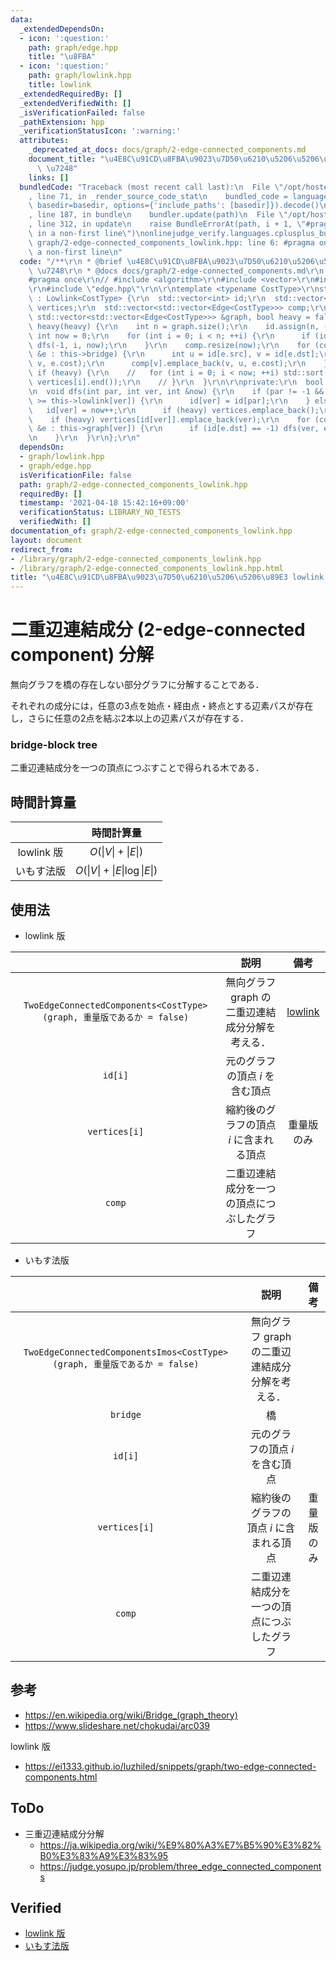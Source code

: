 ```yaml
---
data:
  _extendedDependsOn:
  - icon: ':question:'
    path: graph/edge.hpp
    title: "\u8FBA"
  - icon: ':question:'
    path: graph/lowlink.hpp
    title: lowlink
  _extendedRequiredBy: []
  _extendedVerifiedWith: []
  _isVerificationFailed: false
  _pathExtension: hpp
  _verificationStatusIcon: ':warning:'
  attributes:
    _deprecated_at_docs: docs/graph/2-edge-connected_components.md
    document_title: "\u4E8C\u91CD\u8FBA\u9023\u7D50\u6210\u5206\u5206\u89E3 lowlink\
      \ \u7248"
    links: []
  bundledCode: "Traceback (most recent call last):\n  File \"/opt/hostedtoolcache/Python/3.9.4/x64/lib/python3.9/site-packages/onlinejudge_verify/documentation/build.py\"\
    , line 71, in _render_source_code_stat\n    bundled_code = language.bundle(stat.path,\
    \ basedir=basedir, options={'include_paths': [basedir]}).decode()\n  File \"/opt/hostedtoolcache/Python/3.9.4/x64/lib/python3.9/site-packages/onlinejudge_verify/languages/cplusplus.py\"\
    , line 187, in bundle\n    bundler.update(path)\n  File \"/opt/hostedtoolcache/Python/3.9.4/x64/lib/python3.9/site-packages/onlinejudge_verify/languages/cplusplus_bundle.py\"\
    , line 312, in update\n    raise BundleErrorAt(path, i + 1, \"#pragma once found\
    \ in a non-first line\")\nonlinejudge_verify.languages.cplusplus_bundle.BundleErrorAt:\
    \ graph/2-edge-connected_components_lowlink.hpp: line 6: #pragma once found in\
    \ a non-first line\n"
  code: "/**\r\n * @brief \u4E8C\u91CD\u8FBA\u9023\u7D50\u6210\u5206\u5206\u89E3 lowlink\
    \ \u7248\r\n * @docs docs/graph/2-edge-connected_components.md\r\n */\r\n\r\n\
    #pragma once\r\n// #include <algorithm>\r\n#include <vector>\r\n#include \"lowlink.hpp\"\
    \r\n#include \"edge.hpp\"\r\n\r\ntemplate <typename CostType>\r\nstruct TwoEdgeConnectedComponents\
    \ : Lowlink<CostType> {\r\n  std::vector<int> id;\r\n  std::vector<std::vector<int>>\
    \ vertices;\r\n  std::vector<std::vector<Edge<CostType>>> comp;\r\n\r\n  TwoEdgeConnectedComponents(const\
    \ std::vector<std::vector<Edge<CostType>>> &graph, bool heavy = false) : Lowlink<CostType>(graph),\
    \ heavy(heavy) {\r\n    int n = graph.size();\r\n    id.assign(n, -1);\r\n   \
    \ int now = 0;\r\n    for (int i = 0; i < n; ++i) {\r\n      if (id[i] == -1)\
    \ dfs(-1, i, now);\r\n    }\r\n    comp.resize(now);\r\n    for (const Edge<CostType>\
    \ &e : this->bridge) {\r\n      int u = id[e.src], v = id[e.dst];\r\n      comp[u].emplace_back(u,\
    \ v, e.cost);\r\n      comp[v].emplace_back(v, u, e.cost);\r\n    }\r\n    //\
    \ if (heavy) {\r\n    //   for (int i = 0; i < now; ++i) std::sort(vertices[i].begin(),\
    \ vertices[i].end());\r\n    // }\r\n  }\r\n\r\nprivate:\r\n  bool heavy;\r\n\r\
    \n  void dfs(int par, int ver, int &now) {\r\n    if (par != -1 && this->order[par]\
    \ >= this->lowlink[ver]) {\r\n      id[ver] = id[par];\r\n    } else {\r\n   \
    \   id[ver] = now++;\r\n      if (heavy) vertices.emplace_back();\r\n    }\r\n\
    \    if (heavy) vertices[id[ver]].emplace_back(ver);\r\n    for (const Edge<CostType>\
    \ &e : this->graph[ver]) {\r\n      if (id[e.dst] == -1) dfs(ver, e.dst, now);\r\
    \n    }\r\n  }\r\n};\r\n"
  dependsOn:
  - graph/lowlink.hpp
  - graph/edge.hpp
  isVerificationFile: false
  path: graph/2-edge-connected_components_lowlink.hpp
  requiredBy: []
  timestamp: '2021-04-18 15:42:16+09:00'
  verificationStatus: LIBRARY_NO_TESTS
  verifiedWith: []
documentation_of: graph/2-edge-connected_components_lowlink.hpp
layout: document
redirect_from:
- /library/graph/2-edge-connected_components_lowlink.hpp
- /library/graph/2-edge-connected_components_lowlink.hpp.html
title: "\u4E8C\u91CD\u8FBA\u9023\u7D50\u6210\u5206\u5206\u89E3 lowlink \u7248"
---
```

# 二重辺連結成分 (2-edge-connected component) 分解

無向グラフを橋の存在しない部分グラフに分解することである．

それぞれの成分には，任意の3点を始点・経由点・終点とする辺素パスが存在し，さらに任意の2点を結ぶ2本以上の辺素パスが存在する．


### bridge-block tree

二重辺連結成分を一つの頂点につぶすことで得られる木である．


## 時間計算量

||時間計算量|
|:--:|:--:|
|lowlink 版|$O(\lvert V \rvert + \lvert E \rvert)$|
|いもす法版|$O(\lvert V \rvert + \lvert E \rvert \log{\lvert E \rvert})$|


## 使用法

- lowlink 版

||説明|備考|
|:--:|:--:|:--:|
|`TwoEdgeConnectedComponents<CostType>(graph, 重量版であるか = false)`|無向グラフ $\mathrm{graph}$ の二重辺連結成分分解を考える．|[lowlink](lowlink.md)|
|`id[i]`|元のグラフの頂点 $i$ を含む頂点||
|`vertices[i]`|縮約後のグラフの頂点 $i$ に含まれる頂点|重量版のみ|
|`comp`|二重辺連結成分を一つの頂点につぶしたグラフ||

- いもす法版

||説明|備考|
|:--:|:--:|:--:|
|`TwoEdgeConnectedComponentsImos<CostType>(graph, 重量版であるか = false)`|無向グラフ $\mathrm{graph}$ の二重辺連結成分分解を考える．||
|`bridge`|橋||
|`id[i]`|元のグラフの頂点 $i$ を含む頂点||
|`vertices[i]`|縮約後のグラフの頂点 $i$ に含まれる頂点|重量版のみ|
|`comp`|二重辺連結成分を一つの頂点につぶしたグラフ||


## 参考

- https://en.wikipedia.org/wiki/Bridge_(graph_theory)
- https://www.slideshare.net/chokudai/arc039

lowlink 版
- https://ei1333.github.io/luzhiled/snippets/graph/two-edge-connected-components.html


## ToDo

- 三重辺連結成分分解
  - https://ja.wikipedia.org/wiki/%E9%80%A3%E7%B5%90%E3%82%B0%E3%83%A9%E3%83%95
  - https://judge.yosupo.jp/problem/three_edge_connected_components


## Verified

- [lowlink 版](https://atcoder.jp/contests/arc039/submissions/9288123)
- [いもす法版](https://judge.yosupo.jp/submission/5729)
